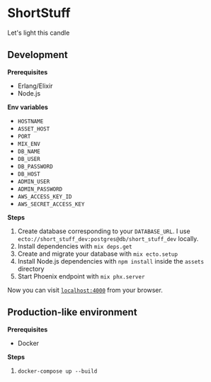 # ShortStuff

Let's light this candle

## Development

**Prerequisites**

* Erlang/Elixir
* Node.js

**Env variables**

* `HOSTNAME`
* `ASSET_HOST`
* `PORT`
* `MIX_ENV`
* `DB_NAME`
* `DB_USER`
* `DB_PASSWORD`
* `DB_HOST`
* `ADMIN_USER`
* `ADMIN_PASSWORD`
* `AWS_ACCESS_KEY_ID`
* `AWS_SECRET_ACCESS_KEY`

**Steps**

1. Create database corresponding to your `DATABASE_URL`. I use `ecto://short_stuff_dev:postgres@db/short_stuff_dev` locally.
2. Install dependencies with `mix deps.get`
3. Create and migrate your database with `mix ecto.setup`
4. Install Node.js dependencies with `npm install` inside the `assets` directory
5. Start Phoenix endpoint with `mix phx.server`

Now you can visit [`localhost:4000`](http://localhost:4000) from your browser.

## Production-like environment

**Prerequisites**

* Docker

**Steps**

1. `docker-compose up --build`
